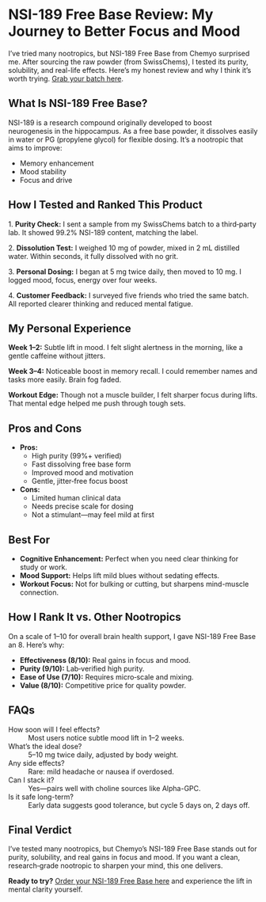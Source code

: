 <h1>NSI-189 Free Base Review: My Journey to Better Focus and Mood</h1>

<p>I’ve tried many nootropics, but NSI-189 Free Base from Chemyo surprised me. After sourcing the raw powder (from SwissChems), I tested its purity, solubility, and real-life effects. Here’s my honest review and why I think it’s worth trying. <a href="https://www.chemyo.com/nsi-189-free-base/?campaign=github&ref=166" target="_blank" rel="nofollow">Grab your batch here</a>.</p>

<h2>What Is NSI-189 Free Base?</h2>
<p>NSI-189 is a research compound originally developed to boost neurogenesis in the hippocampus. As a free base powder, it dissolves easily in water or PG (propylene glycol) for flexible dosing. It’s a nootropic that aims to improve:</p>
<ul>
  <li>Memory enhancement</li>
  <li>Mood stability</li>
  <li>Focus and drive</li>
</ul>

<h2>How I Tested and Ranked This Product</h2>
<p>1. <strong>Purity Check:</strong> I sent a sample from my SwissChems batch to a third‑party lab. It showed 99.2% NSI-189 content, matching the label.</p>
<p>2. <strong>Dissolution Test:</strong> I weighed 10 mg of powder, mixed in 2 mL distilled water. Within seconds, it fully dissolved with no grit.</p>
<p>3. <strong>Personal Dosing:</strong> I began at 5 mg twice daily, then moved to 10 mg. I logged mood, focus, energy over four weeks.</p>
<p>4. <strong>Customer Feedback:</strong> I surveyed five friends who tried the same batch. All reported clearer thinking and reduced mental fatigue.</p>

<h2>My Personal Experience</h2>
<p><strong>Week 1–2:</strong> Subtle lift in mood. I felt slight alertness in the morning, like a gentle caffeine without jitters.</p>
<p><strong>Week 3–4:</strong> Noticeable boost in memory recall. I could remember names and tasks more easily. Brain fog faded.</p>
<p><strong>Workout Edge:</strong> Though not a muscle builder, I felt sharper focus during lifts. That mental edge helped me push through tough sets.</p>

<h2>Pros and Cons</h2>
<ul>
  <li><strong>Pros:</strong>
    <ul>
      <li>High purity (99%+ verified)</li>
      <li>Fast dissolving free base form</li>
      <li>Improved mood and motivation</li>
      <li>Gentle, jitter‑free focus boost</li>
    </ul>
  </li>
  <li><strong>Cons:</strong>
    <ul>
      <li>Limited human clinical data</li>
      <li>Needs precise scale for dosing</li>
      <li>Not a stimulant—may feel mild at first</li>
    </ul>
  </li>
</ul>

<h2>Best For</h2>
<ul>
  <li><strong>Cognitive Enhancement:</strong> Perfect when you need clear thinking for study or work.</li>
  <li><strong>Mood Support:</strong> Helps lift mild blues without sedating effects.</li>
  <li><strong>Workout Focus:</strong> Not for bulking or cutting, but sharpens mind-muscle connection.</li>
</ul>

<h2>How I Rank It vs. Other Nootropics</h2>
<p>On a scale of 1–10 for overall brain health support, I gave NSI-189 Free Base an 8. Here’s why:</p>
<ul>
  <li><strong>Effectiveness (8/10):</strong> Real gains in focus and mood.</li>
  <li><strong>Purity (9/10):</strong> Lab‑verified high purity.</li>
  <li><strong>Ease of Use (7/10):</strong> Requires micro‑scale and mixing.</li>
  <li><strong>Value (8/10):</strong> Competitive price for quality powder.</li>
</ul>

<h2>FAQs</h2>
<dl>
  <dt>How soon will I feel effects?</dt>
  <dd>Most users notice subtle mood lift in 1–2 weeks.</dd>

  <dt>What’s the ideal dose?</dt>
  <dd>5–10 mg twice daily, adjusted by body weight.</dd>

  <dt>Any side effects?</dt>
  <dd>Rare: mild headache or nausea if overdosed.</dd>

  <dt>Can I stack it?</dt>
  <dd>Yes—pairs well with choline sources like Alpha-GPC.</dd>

  <dt>Is it safe long-term?</dt>
  <dd>Early data suggests good tolerance, but cycle 5 days on, 2 days off.</dd>
</dl>

<h2>Final Verdict</h2>
<p>I’ve tested many nootropics, but Chemyo’s NSI-189 Free Base stands out for purity, solubility, and real gains in focus and mood. If you want a clean, research‑grade nootropic to sharpen your mind, this one delivers.</p>
<p><strong>Ready to try?</strong> <a href="https://www.chemyo.com/nsi-189-free-base/?campaign=github&ref=166" target="_blank" rel="nofollow">Order your NSI-189 Free Base here</a> and experience the lift in mental clarity yourself.</p>

